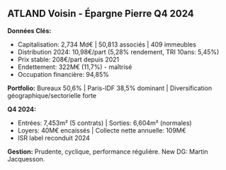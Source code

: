## ATLAND Voisin - Épargne Pierre Q4 2024

**Données Clés:**
- Capitalisation: 2,734 Md€ | 50,813 associés | 409 immeubles
- Distribution 2024: 10,98€/part (5,28% rendement, TRI 10ans: 5,45%)
- Prix stable: 208€/part depuis 2021
- Endettement: 322M€ (11,7%) - maîtrisé
- Occupation financière: 94,85%

**Portfolio:**
Bureaux 50,6% | Paris-IDF 38,5% dominant | Diversification géographique/sectorielle forte

**Q4 2024:**
- Entrées: 7,453m² (5 contrats) | Sorties: 6,604m² (normales)
- Loyers: 40M€ encaissés | Collecte nette annuelle: 109M€
- ISR label reconduit 2024

**Gestion:** Prudente, cyclique, performance régulière. New DG: Martin Jacquesson.